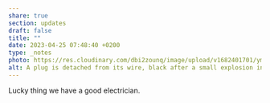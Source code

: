 ```yaml
---
share: true
section: updates
draft: false
title: ""
date: 2023-04-25 07:48:40 +0200
type: _notes
photo: https://res.cloudinary.com/dbi2zounq/image/upload/v1682401701/ymwpx5iqh4tz6tu4joi3.jpg
alt: A plug is detached from its wire, black after a small explosion in the electric circuit.
---
```



Lucky thing we have a good electrician. 
